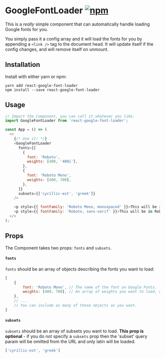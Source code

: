 # GoogleFontLoader [![npm](https://img.shields.io/npm/v/react-google-font-loader.svg?style=for-the-badge)](https://www.npmjs.com/package/react-google-font-loader)

This is a _really_ simple component that can automatically handle loading Google fonts for you.

You simply pass it a config array and it will load the fonts for you by appending a `<link />` tag to the document head. It will update itself if the config changes, and will remove itself on unmount.

## Installation

Install with either yarn or npm:

```
yarn add react-google-font-loader
npm install --save react-google-font-loader
```

## Usage

```JavaScript
// Import the Component, you can call it whatever you like.
import GoogleFontLoader from 'react-google-font-loader';

const App = () => (
  <>
    {/* Use it! */}
    <GoogleFontLoader
      fonts={[
        {
          font: 'Roboto',
          weights: [400, '400i'],
        },
        {
          font: 'Roboto Mono',
          weights: [400, 700],
        },
      ]}
      subsets={['cyrillic-ext', 'greek']}
    />

    <p style={{ fontFamily: 'Roboto Mono, monospaced' }}>This will be in Roboto Mono!</p>
    <p style={{ fontFamily: 'Roboto, sans-serif' }}>This will be in Roboto!</p>
  </>
);
```

## Props

The Component takes two props: `fonts` and `subsets`.

#### `fonts`
`fonts` should be an array of objects describing the fonts you want to load:

```JavaScript
[
    {
        font: 'Roboto Mono', // The name of the font on Google Fonts.
        weights: [400, 700], // An array of weights you want to load, can be strings or numbers.
    },
    // ...
    // You can include as many of these objects as you want.
]
```

#### `subsets`
`subsets` should be an array of subsets you want to load. **This prop is optional** - if you do not specify a `subsets` prop then the 'subset' query param will be omitted from the URL and only latin will be loaded.

```JavaScript
['cyrillic-ext', 'greek']
```
